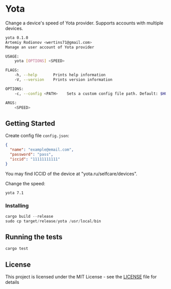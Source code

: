 # Yota

Change a device's speed of Yota provider.
Supports accounts with multiple devices.

```bash
yota 0.1.0
Artemiy Rodionov <wertins71@gmail.com>
Manage an user account of Yota provider

USAGE:
    yota [OPTIONS] <SPEED>

FLAGS:
    -h, --help       Prints help information
    -V, --version    Prints version information

OPTIONS:
    -c, --config <PATH>    Sets a custom config file path. Default: $HOME/.yota/default.json

ARGS:
    <SPEED>
```

## Getting Started

Create config file `config.json`:
```json
{
  "name": "example@email.com",
  "password": "pass",
  "iccid": "11111111111"
}
```

You may find ICCID of the device at "yota.ru/selfcare/devices".

Change the speed:
```bash
yota 7.1
```

### Installing

```rust
cargo build --release
sudo cp target/release/yota /usr/local/bin
```

## Running the tests

```rust
cargo test
```

## License

This project is licensed under the MIT License - see the [LICENSE](LICENSE) file for details
